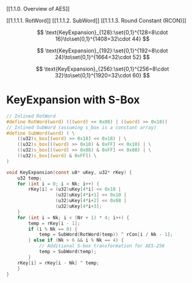 
[[1.1.0. Overview of AES]]

[[1.1.1.1. RotWord]]
[[1.1.1.2. SubWord]]
[[1.1.1.3. Round Constant (RCON)]]

$$
\text{KeyExpansion}_{128}:\set{0,1}^{128=8\cdot 16}\to\set{0,1}^{1408=32\cdot 44}
$$

$$
\text{KeyExpansion}_{192}:\set{0,1}^{192=8\cdot 24}\to\set{0,1}^{1664=32\cdot 52}
$$

$$
\text{KeyExpansion}_{256}:\set{0,1}^{256=8\cdot 32}\to\set{0,1}^{1920=32\cdot 60}
$$



# KeyExpansion with S-Box

```c
// Inlined RotWord
#define RotWord(word) (((word) << 0x08) | ((word) >> 0x18))
// Inlined SubWord (assuming s_box is a constant array)
#define SubWord(word) ( \
	((u32)s_box[(word) >> 0x18] << 0x18) | \
	((u32)s_box[((word) >> 0x10) & 0xFF] << 0x10) | \
	((u32)s_box[((word) >> 0x08) & 0xFF] << 0x08) | \
	((u32)s_box[(word) & 0xFF]) \
)

void KeyExpansion(const u8* uKey, u32* rKey) {
	u32 temp;
	for (int i = 0; i < Nk; i++) {
		rKey[i] = (u32)uKey[4*i] << 0x18 |
				  (u32)uKey[4*i+1] << 0x10 |
				  (u32)uKey[4*i+2] << 0x08 |
				  (u32)uKey[4*i+3];
	}
	for (int i = Nk; i < (Nr + 1) * 4; i++) {
		temp = rKey[i - 1];
		if (i % Nk == 0) {
			temp = SubWord(RotWord(temp)) ^ rCon[i / Nk - 1];
		} else if (Nk > 6 && i % Nk == 4) {
			// Additional S-box transformation for AES-256
			temp = SubWord(temp);
		}
	rKey[i] = rKey[i - Nk] ^ temp;
	}
}
```




